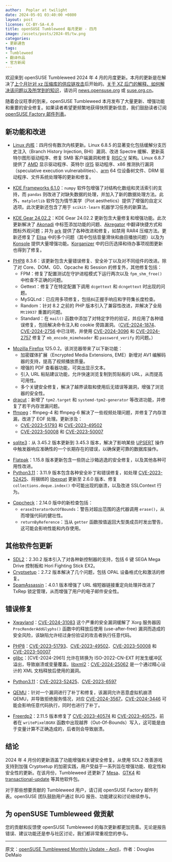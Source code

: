 ```yaml
---
author:  Poplar at twilight
date: 2024-05-01 03:40:00 +0800
layout: post
license: CC-BY-SA-4.0
title: openSUSE Tumbleweed 每月更新 - 四月
image: /assets/posts/2024-05/tw.png
categories:
- 更新通告
tags:
- Tumbleweed
- 翻译作品
- 官方新闻
---
```


欢迎来到 openSUSE Tumbleweed 2024 年 4 月的月度更新。本月的更新是在解决了[上个月针对 xz 压缩库的供应链攻击][exlink1]后开始的。[关于 XZ 后门的解释、如何解决该问题以及所学到的知识][exlink2]，请访问 [news.opensuse.org] 或 [suse.org.cn][exlink2]。

[exlink1]: https://suse.org.cn/更新通告/2024/03/30/xz.html
[exlink2]: https://suse.org.cn/社区新闻/2024/04/12/xz.html
[news.opensuse.org]: https://news.opensuse.org/2024/04/12/learn-from-the-xz-backdoor/

随着会议旺季的到来，openSUSE Tumbleweed 本月发布了大量更新、增强功能和重要的安全修复。如果读者希望更频繁地获得快照更新信息，我们鼓励读者订阅 [openSUSE Factory 邮件列表]。

## 新功能和改进

- [Linux 内核]：四月份有数次内核更新。Linux 6.8.5 的显著变化包括缓解分支历史注入（Branch History Injection, BHI）漏洞、改进 Spectre 缓解、更新英特尔图形驱动程序、修复 SMB 客户端漏洞和修复 [RISC-V] 架构。Linux 6.8.7 提供了 [AMD] 显示驱动程序、英特尔 [i915] 驱动程序、x86 推测执行漏洞（speculative execution vulnerabilities）、[arm] 64 位设备树文件、DRM 驱动程序、文件系统处理等的更新和修复。

[i915]: https://www.kernel.org/doc/html/latest/gpu/i915.html

- [KDE Frameworks 6.1.0]：`numpy` 软件包增强了对结构化数组和灵活索引的支持，而 `pandas` 则改进了对缺失数据的处理，并加入了新的数据处理方法。此外，`matplotlib` 软件包为情节美学（Plot aesthetics）提供了增强的自定义选项。此次更新还包含了用于 `scikit-learn` 机器学习任务的新算法。

[KDE Frameworks 6.1.0]: https://kde.org/announcements/frameworks/6/6.1.0/

- [KDE Gear 24.02.2]：KDE Gear 24.02.2 更新包含大量修复和增强功能。此次更新解决了 [Akonadi] 中标签添加功能的问题、[Akregator] 中翻译快捷方式和图标外观问题；并为 [ark] 提供了各种改进和修复，如禁用 RAR4 压缩方法。更新还修复了 [Elisa] 中的多个问题（其中包括音量滑块和曲目播放问题）以及为 [Konsole] 提供大量增强功能。[Korganizer] 中的日历选择和待办事项视图更新也得到了修复。

[KDE Gear 24.02.2]: https://kde.org/announcements/gear/24.02.2/

- [PHP8] 8.3.6：该更新包含大量错误修复、安全补丁以及对不同组件的改进。除了对 Core、DOM、GD、Opcache 和 Session 的修复外，其他修复包括：
  - FPM：修复了配置测试在守护进程模式下运行两次以及 `fpm_shm_free()` 中检查不正确的问题。
  - Gettext：修复了在特定配置下调用 `dcgettext` 和 `dcngettext` 时出现的问题。
  - MySQLnd：已应用多项修复，包括纠正握手响应和字符集长度检查。
  - Random：针对 8.2 之前的 PHP 版本引入了兼容性改进，并解决了全局 `Mt19937` 重置的问题。
  - Standard：在 `mail()` 函数中添加了对特定字符的验证，并应用了各种错误修复，包括解决命令注入和 cookie 旁路漏洞。（[CVE-2024-1874]、[CVE-2024-2756] 中已注明，并使用 [CVE-2024-3096] 和 [CVE-2024-2757] 修复了 `mb_encode_mimeheader` 和 `password_verify` 的问题。）

[CVE-2024-1874]: https://www.suse.com/security/cve/CVE-2024-1874.html
[CVE-2024-2756]: https://www.suse.com/security/cve/CVE-2024-2756.html
[CVE-2024-3096]: https://www.suse.com/security/cve/CVE-2024-3096.html
[CVE-2024-2757]: https://www.suse.com/security/cve/CVE-2024-2757.html

- [Mozilla Firefox] 125.0.2。该浏览器带来了以下新功能：
  - 加密媒体扩展（Encrypted Media Extensions, EME）新增对 AV1 编解码器的支持，提高了视频播放质量。
  - 增强的 PDF 查看器功能，可突出显示文本。
  - 引入 URL 粘贴建议功能，允许快速浏览复制到剪贴板的 URL，从而提高可用性。
  - 多个关键安全修复，解决了越界读取和使用后无错误等漏洞，增强了浏览器的安全性。
- [dracut]：新增了 `tpm2.target` 和 `systemd-tpm2-generator` 等改进功能，并修复了若干内存泄漏问题。
- [ffmpeg]：ffmpeg-4 和 ffmpeg-6 解决了一些视频处理问题，并修复了内存泄漏，改进了 EOF 处理。更新涉及：
  - [CVE-2023-51793] 和 [CVE-2023-49502]
  - [CVE-2023-50008] 和 [CVE-2023-50007]

[CVE-2023-51793]: https://www.suse.com/security/cve/CVE-2023-51793.html
[CVE-2023-49502]: https://www.suse.com/security/cve/CVE-2023-49502.html
[CVE-2023-50008]: https://www.suse.com/security/cve/CVE-2023-50008.html
[CVE-2023-50007]: https://www.suse.com/security/cve/CVE-2023-50007.html

- [sqlite3]：从 3.45.2 版本更新到 3.45.3 版本，解决了影响某些 [UPSERT] 操作中触发器响应准确性的一个长期存在的错误，以确保更可靠的数据库操作。

[UPSERT]: https://www.sqlite.org/lang_upsert.html

- [Flatpak]：1.15.8 版本更新包含一些防止沙箱逃逸的安全修复，以及其他各种可用性改进。
- [Python3.11][python311]：3.11.9 版本包含各种安全补丁和错误修复，如处理 [CVE-2023-52425]、将捆绑的 [libexpat] 更新至 2.6.0 版本、修复 `collections.deque.index()` 中可能出现的崩溃，以及改进 SSLContext 行为。

[CVE-2023-52425]: https://www.suse.com/security/cve/CVE-2023-52425.html
[libexpat]: https://libexpat.github.io/

- [Cppcheck]：2.14.0 版中的新检查包括：
  - `eraseIteratorOutOfBounds`：警告对超出范围的迭代器调用 `erase()`，从而增强代码的健壮性。
  - `returnByReference`：当从 `getter` 函数按值返回大型类成员时发出警告，这可能会影响性能和内存使用。

[Cppcheck]: https://github.com/danmar/cppcheck

## 其他软件包更新

- [SDL2]：2.30.2 版本引入了对各种新控制器的支持，包括 6 键 SEGA Mega Drive 控制板和 Hori Fighting Stick EX2。
- [Cryptsetup]：2.7.2 版本解决了几个问题，包括 OPAL 设备格式化和激活的修复。
- [SpamAssassin]：4.0.1 版本增强了 URL 缩短器链接重定向处理并改进了 TxRep 锁定管理，从而增强了用户的电子邮件安全性。

[Cryptsetup]: https://gitlab.com/cryptsetup/cryptsetup
[SpamAssassin]: https://spamassassin.apache.org/

## 错误修复

- [Xwayland]：[CVE-2024-31083] 这个严重的安全漏洞缓解了 Xorg 服务器因 `ProcRenderAddGlyphs()` 函数中的释放后使用 (use-after-free) 漏洞而造成的安全风险，该缺陷允许经过身份验证的攻击者执行任意代码。

[CVE-2024-31083]: https://www.suse.com/security/cve/CVE-2024-31083.html

- [PHP8]：[CVE-2023-51793]、[CVE-2023-49502]、[CVE-2023-50008] 和 [CVE-2023-50007]
- [glibc]：[CVE-2024-2961] 允许在转换为 ISO-2022-CN-EXT 时发生缓冲区溢出，导致崩溃或变量覆盖。[libxml2]：[CVE-2024-25062] 是一个通过精心设计的 XML 文档释放后使用的漏洞。

[libxml2]: https://github.com/GNOME/libxml2
[CVE-2024-25062]: https://www.suse.com/security/cve/CVE-2024-25062.html

- [Python3.11][python311]：[CVE-2023-52425]、[CVE-2023-6597]

[CVE-2023-6597]: https://www.suse.com/security/cve/CVE-2023-6597.html

- [QEMU]：针对一个漏洞进行了补丁和修复，该漏洞允许恶意虚拟机崩溃 QEMU，并导致拒绝服务情况，对应 [CVE-2024-3567]。[CVE-2024-3446] 可能会影响任意代码执行，同时也进行了补丁。

[CVE-2024-3567]: https://www.suse.com/security/cve/CVE-2024-3567.html
[CVE-2024-3446]: https://www.suse.com/security/cve/CVE-2024-3447.html

- [Freerdp2][freerdp]：2.11.5 版本修复了 [CVE-2023-40574] 和 [CVE-2023-40575]，前者在 `writePixelBGRX` 函数中出现越界（Out-Of-Bounds）写入，这可能是由于变量计算不正确造成的，后者则会导致崩溃。

[CVE-2023-40574]: https://www.suse.com/security/cve/CVE-2023-40574.html
[CVE-2023-40575]: https://www.suse.com/security/cve/CVE-2023-40575.html

## 结论

2024 年 4 月份的更新涵盖了功能增强和关键安全修复。从使用 SDL2 改善游戏支持到加强 Cryptsetup 的加密实践，用户受益于一系列旨在增强功能、稳定性和安全性的更新。在该月份，Tumbleweed 还更新了 [Mesa]、[GTK4] 和 [transactional-update] 等其他软件包。

对于那些想要贡献的 Tumbleweed 用户，请订阅 openSUSE Factory 邮件列表。openSUSE 团队鼓励用户通过 BUG 报告、功能建议和讨论继续参与。

## 为 openSUSE Tumbleweed 做贡献

您的贡献和反馈使 openSUSE Tumbleweed 的每次更新都更加完善。无论是报告错误、建议功能还是参与社区讨论，我们都非常重视您的参与。

----

原文：[openSUSE Tumbleweed Monthly Update - April](https://news.opensuse.org/2024/04/30/tw-monthly-update-april/)，作者：Douglas DeMaio

[Korganizer]: https://apps.kde.org/korganizer/
[Akregator]: https://apps.kde.org/akregator/
[Elisa]: https://apps.kde.org/elisa/
[Akonadi]: https://api.kde.org/kdepim/akonadi/html/index.html
[KVM]: https://www.linux-kvm.org/page/Main_Page
[cpus]: https://www.cups.org/
[panfrost]: https://docs.mesa3d.org/drivers/panfrost.html
[zink]: https://docs.mesa3d.org/drivers/zink.html
[PowerPC]: https://en.wikipedia.org/wiki/PowerPC
[ext4]: https://wiki.archlinux.org/title/Ext4
[JFS]: https://wiki.archlinux.org/title/JFS
[KHolidays]: https://api.kde.org/frameworks/kholidays/html/index.html
[openSUSE Factory 邮件列表]: https://lists.opensuse.org/archives/list/factory@lists.opensuse.org/
[openSUSE]: https://get.opensuse.org/
[Tumbleweed]: https://get.opensuse.org/tumbleweed/
[MariaDB]: https://mariadb.org/
[GTK]: https://www.gtk.org/
[gnome-software]: https://gitlab.gnome.org/GNOME/gnome-software
[gnome-shell]: https://gitlab.gnome.org/GNOME/gnome-shell
[GNOME]: https://www.gnome.org/
[gnome-maps]: https://gitlab.gnome.org/GNOME/gnome-maps
[loongarch64]: https://en.wikipedia.org/wiki/Loongson
[fwupd]: https://fwupd.org/
[sudo]: https://www.sudo.ws/
[Wacom]: https://en.wikipedia.org/wiki/Wacom
[polkit]: https://gitlab.freedesktop.org/polkit/polkit
[systemd]: https://freedesktop.org/wiki/Software/systemd/
[hwdata]: https://github.com/vcrhonek/hwdata
[ncurses]: https://en.wikipedia.org/wiki/Ncurses
[rowhammer]: https://en.wikipedia.org/wiki/Row_hammer
[gcc]: https://gcc.gnu.org/
[gcc13]: https://gcc.gnu.org/
[sqlite3]: https://www.sqlite.org/index.html
[CLI]: https://en.wikipedia.org/wiki/Command-line_interface
[Qt 6]: https://www.qt.io/product/qt6
[qt6-base]: https://www.qt.io/
[qt6-wayland]: https://www.qt.io/
[Wayland]: https://wayland.freedesktop.org/
[ibus]: https://github.com/ibus/ibus
[libguestfs]: https://www.libguestfs.org/
[API]: https://en.wikipedia.org/wiki/API
[llvm17]: https://llvm.org/
[llvm]: https://llvm.org/
[git]: https://github.com/git
[i686]: https://en.wikipedia.org/wiki/P6_(microarchitecture)
[inkscape]: https://inkscape.org/
[evolution]: https://wiki.gnome.org/Apps/Evolution
[gtk4]: https://www.gtk.org/
[内存泄漏]: https://en.wikipedia.org/wiki/Memory_leak
[perl]: https://www.perl.org/
[CVE]: https://en.wikipedia.org/wiki/Common_Vulnerabilities_and_Exposures
[snapper]: https://zh.opensuse.org/openSUSE:Snapper_Tutorial
[逻辑卷管理器]: https://en.wikipedia.org/wiki/Logical_volume_management
[iproute2]: https://git.kernel.org/pub/scm/network/iproute2/iproute2.git
[ethtool]: https://mirrors.edge.kernel.org/pub/software/network/ethtool/
[gpgme]: https://www.gnupg.org/related_software/gpgme/
[openSUSE 社区会议]: https://etherpad.opensuse.org/p/weeklymeeting
[Survey.opensuse.org]: https://survey.opensuse.org/
[meet.opensuse.org/bar]: https://meet.opensuse.org/bar
[LC3]: https://en.wikipedia.org/wiki/LC3_(codec)
[PipeWire]: https://pipewire.org/
[Mozilla Firefox]: https://www.mozilla.org/
[Firefox]: https://www.mozilla.org/
[usbutils]: https://git.kernel.org/pub/scm/linux/kernel/git/gregkh/usbutils.git/
[icewm]: https://ice-wm.org/
[OpenCC]: https://pypi.org/project/OpenCC/
[Transmission]: https://transmissionbt.com/download
[Linux]: https://www.kernel.org/
[kernel]: https://www.kernel.org/
[kernel-source]: https://www.kernel.org/
[python]: https://www.python.org/
[Node.js]: https://nodejs.org/en/
[ALSA]: https://en.wikipedia.org/wiki/Advanced_Linux_Sound_Architecture
[php8]: https://www.php.net/
[Opcache]: https://www.php.net/manual/en/book.opcache.php
[OpenSSL]: https://www.openssl.org/
[selinux-policy]: https://github.com/SELinuxProject
[zstd]: https://facebook.github.io/zstd/
[NVIDIA]: https://www.nvidia.com/
[libsecret]: https://wiki.gnome.org/Projects/Libsecret
[transactional-update]: https://github.com/openSUSE/transactional-update
[python-pip]: https://pypi.org/project/pip/
[xen]: https://xenproject.org/
[openvpn]: https://openvpn.net/
[SIGSEGV]: https://en.wikipedia.org/wiki/Segmentation_fault
[ImageMagick]: https://imagemagick.org/index.php
[yast2-trans]: https://software.opensuse.org/package/yast2-trans
[gnutls]: https://www.gnutls.org/
[Flatpak]: https://flatpak.org/
[harfbuzz]: https://github.com/harfbuzz/harfbuzz
[gnome-bluetooth]: https://wiki.gnome.org/Projects/GnomeBluetooth
[bluez-gnome]: http://www.bluez.org/
[webkit2gtk3]: https://webkitgtk.org/
[webgl]: https://www.khronos.org/webgl/
[段错误]: https://en.wikipedia.org/wiki/Segmentation_fault
[Bash]: https://www.gnu.org/software/bash/
[AppStream]: https://www.freedesktop.org/wiki/Distributions/AppStream/
[DNSSEC]: https://en.wikipedia.org/wiki/Domain_Name_System_Security_Extensions
[bind]: https://bind9.readthedocs.io/
[ALP]: https://susealp.io/
[openSUSE Factory]: https://en.opensuse.org/Portal:Factory
[gstreamer]: https://gstreamer.freedesktop.org/
[libcrypt]: https://www.gnupg.org/software/libgcrypt/index.html
[libstorage-ng]: https://github.com/openSUSE/libstorage-ng
[nodejs21]: https://nodejs.org/en/
[nodejs]: https://nodejs.org/en/
[poppler]: https://poppler.freedesktop.org/
[服务定位协议]: https://en.wikipedia.org/wiki/Service_Location_Protocol
[社区会议]: https://etherpad.opensuse.org/p/weeklymeeting
[openSUSE 社区]: https://www.opensuse.org/
[董事会]: https://en.opensuse.org/openSUSE:Board
[openSUSE 成员]: https://en.opensuse.org/openSUSE:Members
[openSUSE 项目邮件列表]: https://lists.opensuse.org/archives/list/project@lists.opensuse.org/
[sssd]: https://sssd.io/
[xterm]: https://invisible-island.net/xterm/
[ARM]: https://www.arm.com/
[Linux Kernel]: https://www.kernel.org/
[KDE]: https://kde.org/
[KIO]: https://api.kde.org/frameworks/kio/html/index.html
[DBus]: https://www.freedesktop.org/wiki/Software/dbus/
[KConfig]: https://api.kde.org/frameworks/kconfig/html/
[ffmpeg-6]: https://www.ffmpeg.org/
[ffmpeg]: https://www.ffmpeg.org/
[pip]: https://pypi.org/%20version
[libmagic]: https://man7.org/linux/man-pages/man3/magic_list.3.html
[SMTP]: https://en.wikipedia.org/wiki/Simple_Mail_Transfer_Protocol
[TLS]: https://en.wikipedia.org/wiki/Transport_Layer_Security
[postfix]: https://www.postfix.org/
[Ark]: https://apps.kde.org/ark/
[Kdenlive]: https://kdenlive.org/en/
[Dolphin]: https://apps.kde.org/dolphin/
[postgresql16]: https://www.postgresql.org/
[binutils]: https://www.gnu.org/software/binutils/
[gimp]: https://www.gimp.org/
[gawk]: https://www.gnu.org/software/gawk/
[openSUSE 项目的 Jitsi 实例]: https://meet.opensuse.org/
[meet.opensuse.org/meeting]: https://meet.opensuse.org/meeting
[Hack Week]: https://hackweek.opensuse.org/
[Linux 内核固件]: https://www.kernel.org/
[Linux 内核]: https://www.kernel.org/
[VLC]: https://www.videolan.org/vlc/index.html
[英特尔]: https://www.intel.com/
[intel]: https://www.intel.com/
[libgusb]: https://github.com/hughsie/libgusb
[bluez]: http://www.bluez.org/
[ABI]: https://en.wikipedia.org/wiki/Application_binary_interface
[Weblate]: https://weblate.org/
[WASI]: https://wasi.dev/
[WebAssembly]: https://webassembly.org/
[systemd]: https://freedesktop.org/wiki/Software/systemd/
[redis]: https://redis.io/
[RubyGems]: https://rubygems.org/
[wiki]: https://en.opensuse.org/
[openSUSE 项目]: https://www.opensuse.org/
[Vim]: https://www.vim.org/
[libsoup]: https://gitlab.gnome.org/GNOME/libsoup.git
[libzypp]: https://github.com/openSUSE/libzypp
[strace]: https://strace.io/
[ramdisk]: https://en.wikipedia.org/wiki/RAM_drive
[dracut]: https://dracut.wiki.kernel.org/index.php/Main_Page
[gnome-text-editor]: https://gitlab.gnome.org/GNOME/gnome-text-editor
[hxtools]: https://inai.de/projects/hxtools/
[poppler]: https://poppler.freedesktop.org/
[gpg]: https://gnupg.org/
[selinux-policy]: https://github.com/SELinuxProject
[Mozilla NSS]: https://firefox-source-docs.mozilla.org/security/nss/index.html
[KDE 集成插件]: https://community.kde.org/Plasma/Browser_Integration
[gnu-unifont-fonts]: https://unifoundry.com/unifont/index.html
[Thunar]: https://en.wikipedia.org/wiki/Thunar
[Shadow]: https://github.com/shadow-maint/shadow/
[C]: https://en.wikipedia.org/wiki/The_C_Programming_Language
[CMake]: https://cmake.org/
[hiredis]: https://github.com/redis/hiredis
[vulkan-loader]: https://github.com/KhronosGroup/Vulkan-Loader
[Vulkan]: https://www.vulkan.org/
[vulkan-tools]: https://github.com/KhronosGroup/Vulkan-Tools
[glib2]: https://wiki.gnome.org/Projects/GLib
[libstorage-ng]: https://github.com/openSUSE/libstorage-ng
[mozilla-nss]: https://wiki.mozilla.org/NSS
[xfconf]: https://docs.xfce.org/xfce/xfconf/start
[YaST]: https://yast.opensuse.org/
[YaST2]: https://yast.opensuse.org/
[Apache]: https://httpd.apache.org/
[GVfs]: https://gitlab.gnome.org/GNOME/gvfs
[kconfigwidgets]: https://api.kde.org/frameworks/kconfigwidgets/html/index.html
[Kwin]: https://invent.kde.org/plasma/kwin
[firewalld]: https://firewalld.org/
[nftables]: https://git.netfilter.org/nftables/
[IPv6]: https://en.wikipedia.org/wiki/IPv6
[ICMPv6]: https://en.wikipedia.org/wiki/ICMPv6
[gnome-control-center]: https://gitlab.gnome.org/GNOME/gnome-control-center
[gnome-terminal]: https://gitlab.gnome.org/GNOME/gnome-terminal
[AMD]: https://www.amd.com/en
[kernel-firmware]: https://git.kernel.org/pub/scm/linux/kernel/git/firmware/linux-firmware.git
[PackageKit]: https://www.freedesktop.org/software/PackageKit/
[apache2]: https://httpd.apache.org/
[ceph]: https://ceph.io/
[BlueFS]: https://www.ibm.com/docs/en/storage-ceph/5?topic=bluestore-ceph-bluefs
[dracut]: https://dracut.wiki.kernel.org/index.php/Main_Page
[RISC-V]: https://riscv.org/
[ALSA SoC]: https://www.kernel.org/doc/html/v4.10/sound/soc/platform.html
[JACK]: https://jackaudio.org/
[yast2-storage-ng]: https://github.com/yast/yast-storage-ng
[freerdp]: https://www.freerdp.com/
[lenovo]: https://www.lenovo.com/
[X11]: https://en.wikipedia.org/wiki/X_Window_System
[Wayland]: https://wayland.freedesktop.org/
[KImageFormats]: https://api.kde.org/frameworks/kimageformats/html/index.html
[Kirigami]: https://github.com/KDE/kirigami
[avif]: https://web.dev/learn/images/avif
[xcf]: https://en.wikipedia.org/wiki/XCF_(file_format)
[libnvme]: https://github.com/linux-nvme/libnvme
[samba]: https://www.samba.org/
[kmod]: https://git.kernel.org/pub/scm/utils/kernel/kmod/kmod.git
[Leap]: https://get.opensuse.org/leap/
[Slowroll]: https://en.opensuse.org/openSUSE:Slowroll
[Kalpa]: https://en.opensuse.org/Portal:Kalpa
[Aeon]: https://en.opensuse.org/Portal:Aeon
[MicroOS]: https://get.opensuse.org/microos/
[Leap Micro]: https://get.opensuse.org/leapmicro/
[品牌指南]: https://opensuse.github.io/branding-guidelines/
[CC-BY-SA 4.0]: https://creativecommons.org/licenses/by-sa/4.0/deed.zh-hans
[gnome-sudoku]: https://wiki.gnome.org/Apps/Sudoku
[mutter]: https://gitlab.gnome.org/GNOME/mutter
[gnome-photos]: https://wiki.gnome.org/Apps/Photos
[gnome-user-share]: https://gitlab.gnome.org/GNOME/gnome-user-share
[zchunk]: https://github.com/zchunk/zchunk
[Qt]: https://www.qt.io/
[TrueType]: https://en.wikipedia.org/wiki/TrueType
[freetype2]: https://freetype.org/
[OpenVMS]: https://vmssoftware.com/
[wireplumber]: https://github.com/PipeWire/wireplumber
[microos-tools]: https://github.com/openSUSE/microos-tools
[libyui]: https://github.com/libyui
[yast2-country]: https://github.com/yast/yast-country
[zypper]: https://github.com/openSUSE/zypper
[Kitinerary]: https://invent.kde.org/pim/kitinerary
[KWindowSystem]: https://api.kde.org/frameworks/kwindowsystem/html/
[AMDGPU 驱动程序]: https://en.opensuse.org/SDB:AMDGPU
[Mesa]: https://www.mesa3d.org/
[gpg2]: https://gnupg.org/
[libva]: https://github.com/intel/libva
[DRM]: https://en.wikipedia.org/wiki/Direct_Rendering_Manager
[Orca]: https://wiki.gnome.org/Projects/Orca
[NetworkManager-applet]: https://gitlab.gnome.org/GNOME/network-manager-applet
[WireGuard]: https://www.wireguard.com/
[Ruby]: https://www.ruby-lang.org/en/
[Xfce]: https://www.xfce.org/
[xfce4-clipman-plugin]: https://gitlab.xfce.org/panel-plugins/xfce4-clipman-plugin
[D-Bus]: https://en.wikipedia.org/wiki/D-Bus
[惠普]: https://developers.hp.com/
[NFS]: https://en.wikipedia.org/wiki/Network_File_System
[IPv4]: https://en.wikipedia.org/wiki/IPv4
[LibreOffice]: https://www.libreoffice.org/
[Unicode]: https://home.unicode.org/
[icewm]: https://ice-wm.org/
[libvirt]: https://libvirt.org/
[AArch64]: https://en.wikipedia.org/wiki/AArch64
[Hack Week]: https://hackweek.opensuse.org/
[SUSE]: https://www.suse.com/
[openQA]: http://open.qa/
[GraphicsMagick]: http://www.graphicsmagick.org/
[SLE]: https://www.suse.com/products/server/
[GIMP Toolkit]: https://www.gimp.org/
[nvme-cli]: https://github.com/linux-nvme/nvme-cli
[LXQt]: https://lxqt-project.org/
[xdg-utils]: https://www.freedesktop.org/wiki/Software/xdg-utils/
[yast2-python-bindings]: https://github.com/yast/yast-python-bindings
[mpg123]: https://www.mpg123.de/
[p7zip]: https://7-zip.org/
[transactional-update]: https://github.com/openSUSE/transactional-update
[yast2-bootloader]: https://github.com/yast/yast-bootloader
[x86_64]: https://en.wikipedia.org/wiki/X86-64
[yast2-installation]: https://github.com/yast/yast-installation
[QEMU]: https://www.qemu.org/
[UUID]: https://en.wikipedia.org/wiki/Universally_unique_identifier
[libHX]: https://inai.de/projects/libhx/
[libblockdev]: https://github.com/storaged-project/libblockdev
[DNS]: https://en.wikipedia.org/wiki/Domain_Name_System
[xwayland]: https://wayland.freedesktop.org/xserver.html
[SMB3]: https://en.wikipedia.org/wiki/Server_Message_Block
[lvm2]: https://en.wikipedia.org/wiki/Logical_Volume_Manager_(Linux)
[gdm]: https://wiki.gnome.org/Projects/GDM
[gedit]: https://wiki.gnome.org/Apps/Gedit
[openSUSE 调查]: https://survey.opensuse.org/
[openSUSE 产品]: https://get.opensuse.org/
[systemctl]: https://www.freedesktop.org/software/systemd/man/systemctl.html
[kiwi]: https://opensuse.github.io/kiwi/
[libwebp]: https://developers.google.com/speed/webp/
[KMail]: https://github.com/KDE/kmail
[Konsole]: https://konsole.kde.org/
[Okular]: https://okular.kde.org/
[Gwenview]: https://apps.kde.org/gwenview/
[Discover]: https://apps.kde.org/discover/
[HiDPI]: https://wiki.archlinux.org/title/HiDPI
[curl]: https://curl.se/
[sudo]: https://www.sudo.ws/
[libportal]: https://github.com/flatpak/libportal
[USB4]: https://en.wikipedia.org/wiki/USB4
[Wi-Fi 7]: https://en.wikipedia.org/wiki/IEEE_802.11be
[utmp]: https://en.wikipedia.org/wiki/Utmp
[AppArmor]: https://apparmor.net/
[SELinux]: https://github.com/SELinuxProject
[ACPI]: https://en.wikipedia.org/wiki/ACPI
[libavif]: https://github.com/AOMediaCodec/libavif
[CAB 文件]: https://en.wikipedia.org/wiki/Cabinet_(file_format)
[btrfsprogs]: https://btrfs.wiki.kernel.org/
[FIPS]: https://en.wikipedia.org/wiki/Federal_Information_Processing_Standards
[python311]: https://www.python.org/
[pypi]: https://pypi.org/
[kexec-tools]: https://github.com/horms/kexec-tools
[sssd]: https://sssd.io/
[unbound]: https://nlnetlabs.nl/projects/unbound/about/
[NAT64]: https://en.wikipedia.org/wiki/NAT64
[perl-Bootloader]: https://github.com/openSUSE/perl-bootloader
[FreeRDP]: https://www.freerdp.com/
[CMake]: https://cmake.org/
[LibreSSL]: https://www.libressl.org/
[endian systems]: https://en.wikipedia.org/wiki/Endianness
[suse-module-tools]: https://github.com/openSUSE/suse-module-tools
[cockpit-selinux]: https://cockpit-project.org/guide/latest/feature-selinux
[Cockpit]: https://cockpit-project.org/
[路线图]: https://en.opensuse.org/openSUSE:Roadmap
[get.opensuse.org]: https://get.opensuse.org/
[glibc]: https://www.gnu.org/software/libc/
[Cython]: https://pypi.org/project/Cython/
[libfprint]: https://fprint.freedesktop.org/
[sysvinit]: https://github.com/slicer69/sysvinit
[KDE Plasma]: https://kde.org/plasma-desktop/
[Baloo]: https://community.kde.org/Baloo
[less]: https://www.greenwoodsoftware.com/less/
[openSUSE OBS 系统]: https://build.opensuse.org/
[开放构建服务]: https://openbuildservice.org/
[openSUSE 服务和工具]: https://status.opensuse.org/
[联机帮助页]: https://manpages.opensuse.org/
[man]: https://gitlab.com/man-db/man-db
[ndctl]: https://github.com/pmem/ndctl
[389-ds]: https://github.com/389ds/389-ds-base
[catfish]: https://docs.xfce.org/apps/catfish/start
[xz]: https://tukaani.org/xz/
[SLES]: https://www.suse.com/products/server/
[fusion3]: https://github.com/libfuse/libfuse
[JRE]: https://en.wikipedia.org/wiki/Java_(software_platform)#Java_Runtime_Environment
[xruns]: https://unix.stackexchange.com/questions/199498/what-are-xruns
[MIDI]: https://en.wikipedia.org/wiki/MIDI
[plasma5-desktop]: https://kde.org/plasma-desktop/
[s390]: https://en.wikipedia.org/wiki/IBM_System/390
[btrfs]: https://btrfs.wiki.kernel.org/
[radeon]: https://www.amd.com/en/graphics/radeon-rx-graphics
[sdl2]: https://www.libsdl.org/
[openssl-3]: https://www.openssl.org/
[Novell]: https://en.wikipedia.org/wiki/Novell
[Fedora]: https://fedoraproject.org/
[openSUSE 的虚拟酒吧]: https://meet.opensuse.org/bar
[openSUSE-repos]: https://github.com/openSUSE/openSUSE-repos
[PPPoE]: https://en.wikipedia.org/wiki/Point-to-Point_Protocol_over_Ethernet
[hwinfo]: https://github.com/openSUSE/hwinfo
[yast2-network]: https://github.com/yast/yast-network
[hwinfo]: https://github.com/openSUSE/hwinfo
[kdump]: https://www.kernel.org/doc/html/latest/admin-guide/kdump/kdump.html
[libmount]: https://github.com/util-linux/util-linux
[flac]: https://xiph.org/flac/
[TCP]: https://en.wikipedia.org/wiki/Transmission_Control_Protocol
[UDP]: https://en.wikipedia.org/wiki/User_Datagram_Protocol
[autofs]: https://mirrors.edge.kernel.org/pub/linux/daemons/autofs/
[wifi]: https://www.wi-fi.org/
[sendmail]: https://www.linuxfromscratch.org/blfs/view/svn/server/sendmail.html